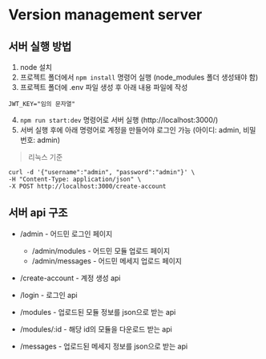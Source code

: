 # Version management server

## 서버 실행 방법
1. node 설치
2. 프로젝트 폴더에서 `npm install` 명령어 실행 (node_modules 폴더 생성돼야 함)
3. 프로젝트 폴더에 .env 파일 생성 후 아래 내용 파일에 작성
```env
JWT_KEY="임의 문자열"
```
4. `npm run start:dev` 명령어로 서버 실행 (http://localhost:3000/)
5. 서버 실행 후에 아래 명령어로 계정을 만들어야 로그인 가능 (아이디: admin, 비밀번호: admin)
> 리눅스 기준
```
curl -d '{"username":"admin", "password":"admin"}' \
-H "Content-Type: application/json" \
-X POST http://localhost:3000/create-account
```

## 서버 api 구조
* /admin - 어드민 로그인 페이지
  * /admin/modules - 어드민 모듈 업로드 페이지
  * /admin/messages - 어드민 메세지 업로드 페이지

* /create-account - 계정 생성 api
* /login - 로그인 api

* /modules - 업로드된 모듈 정보를 json으로 받는 api
* /modules/:id - 해당 id의 모듈을 다운로드 받는 api
* /messages - 업로드된 메세지 정보를 json으로 받는 api
